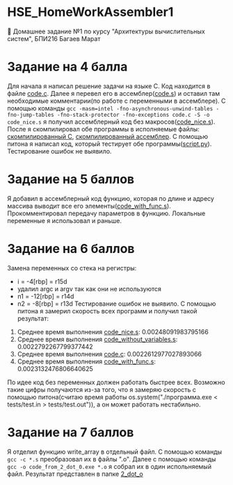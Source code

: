 # HSE_HomeWorkAssembler1
🏫 Домашнее задание №1 по курсу "Архитектуры вычислительных систем", БПИ216 Багаев Марат

# Задание на 4 балла
Для начала я написал решение задачи на языке C. Код находится в файле [code.c](code.c). Далее я перевел его в ассемблер([code.s](code.s)) и оставил там необходимые комментарии(по работе с переменными в ассемблере). С помощью команды ```gcc -masm=intel -fno-asynchronous-unwind-tables -fno-jump-tables -fno-stack-protector -fno-exceptions code.c -S -o code_nice.s``` я получил ассемблерный код без макросов([code_nice.s](code_nice.s)). После я скомпилировал обе программы в исполняемые файлы: [скомпилированный C](code_c.exe), [скомпилированный ассемблер](code_nice_s.exe). С помощью питона я написал код, который тестирует обе программы([script.py](script.py)). Тестирование ошибок не выявило.

# Задание на 5 баллов
Я добавил в ассемблерный код функцию, которая по длине и адресу массива выводит все его элементы([code_with_func.s](code_with_func.s)). Прокомментировал передачу параметров в функцию. Локальные переменные я использовал и раньше. 

# Задание на 6 баллов
Замена переменных со стека на регистры:
- i = -4[rbp] = r15d
- удалил argc и argv так как они не используются
- n1 = -12[rbp] = r14d
- n2 = -8[rbp] = r13d
Тестирование ошибок не выявило. С помощью питона я замерил скорость всех программ и получил такой результат:

1. Среднее время выполнения [code_nice.s](code_nice.s):                            0.00248091983795166
2. Среднее время выполнения [code_without_variables.s](code_without_variables.s):  0.0022792267799377442
3. Среднее время выполнения [code.c](code.c):                                      0.0022612977027893066
4. Среднее время выполнения [code_with_func.s](code_with_func.s):                  0.0023132476806640625

По идее код без переменных должен работать быстрее всех. Возможно такие цифры получаются из-за того, что я замеряю скорость с помощью питона(считаю время работы os.system("./программа.exe < tests/test.in > tests/test.out")), а он может работать нестабильно. 

# Задание на 7 баллов
Я отделил функцию write_array в отдельный файл. С помощью команды ```gcc -c *.s``` преобразовал их в файлы ".o". Далее с помощью команды ```gcc -o code_from_2_dot_0.exe *.o``` я собрал их в один испольняемый файл. Результат представлен в папке [2_dot_o](2_dot_o)
